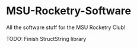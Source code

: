 # MSU-Rocketry-Software
All the software stuff for the MSU Rocketry Club!

TODO:
  Finish StructString library
 
